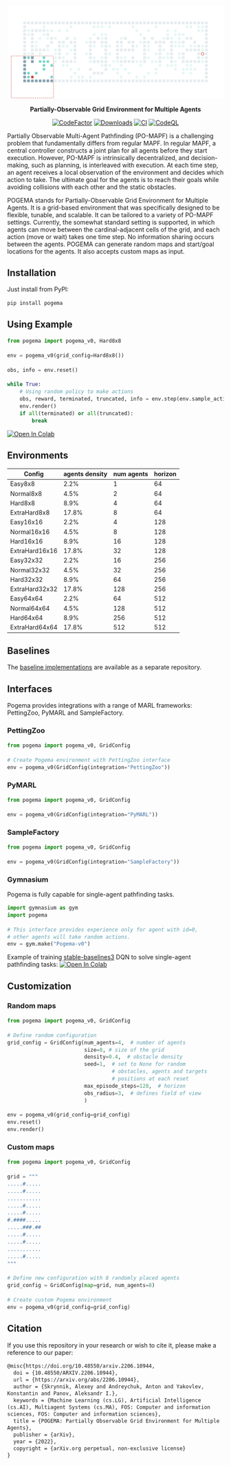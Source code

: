 <div align="center">


[![Pogema logo](https://raw.githubusercontent.com/Tviskaron/pogema-pics/main/pogema-logo.svg)](https://github.com/AIRI-Institute/pogema)    

**Partially-Observable Grid Environment for Multiple Agents**

[![CodeFactor](https://www.codefactor.io/repository/github/tviskaron/pogema/badge)](https://www.codefactor.io/repository/github/tviskaron/pogema)
[![Downloads](https://static.pepy.tech/badge/pogema)](https://pepy.tech/project/pogema)
[![CI](https://github.com/AIRI-Institute/pogema/actions/workflows/CI.yml/badge.svg?branch=main)](https://github.com/AIRI-Institute/pogema/actions/workflows/CI.yml) 
[![CodeQL](https://github.com/AIRI-Institute/pogema/actions/workflows/codeql-analysis.yml/badge.svg)](https://github.com/AIRI-Institute/pogema/actions/workflows/codeql-analysis.yml)    
    
</div> 

Partially Observable Multi-Agent Pathfinding (PO-MAPF) is a challenging problem that fundamentally differs from regular MAPF. In regular MAPF, a central controller constructs a joint plan for all agents before they start execution. However, PO-MAPF is intrinsically decentralized, and decision-making, such as planning, is interleaved with execution. At each time step, an agent receives a local observation of the environment and decides which action to take. The ultimate goal for the agents is to reach their goals while avoiding collisions with each other and the static obstacles.

POGEMA stands for Partially-Observable Grid Environment for Multiple Agents. It is a grid-based environment that was specifically designed to be flexible, tunable, and scalable. It can be tailored to a variety of PO-MAPF settings. Currently, the somewhat standard setting is supported, in which agents can move between the cardinal-adjacent cells of the grid, and each action (move or wait) takes one time step. No information sharing occurs between the agents. POGEMA can generate random maps and start/goal locations for the agents. It also accepts custom maps as input.

## Installation

Just install from PyPI:

```pip install pogema```

## Using Example

```python
from pogema import pogema_v0, Hard8x8

env = pogema_v0(grid_config=Hard8x8())

obs, info = env.reset()

while True:
    # Using random policy to make actions
    obs, reward, terminated, truncated, info = env.step(env.sample_actions())
    env.render()
    if all(terminated) or all(truncated):
        break

```

[![Open In Colab](https://colab.research.google.com/assets/colab-badge.svg)](https://colab.research.google.com/drive/19dSEGTQeM3oVJtVjpC162t1XApmv6APc?usp=sharing) 

## Environments

| Config | agents density  | num agents  |  horizon    |
| ----------------- | ----- | ----- | ---- |
| Easy8x8           | 2.2%  |   1   |  64  |
| Normal8x8         | 4.5%  |   2   |  64  |
| Hard8x8           | 8.9%  |   4   |  64  |
| ExtraHard8x8      | 17.8% |   8   |  64  |
| Easy16x16         | 2.2%  |   4   |  128 |
| Normal16x16       | 4.5%  |   8   |  128 |
| Hard16x16         | 8.9%  |   16  |  128 |
| ExtraHard16x16    | 17.8% |   32  |  128 |
| Easy32x32         | 2.2%  |   16  |  256 |
| Normal32x32       | 4.5%  |   32  |  256 |
| Hard32x32         | 8.9%  |   64  |  256 |
| ExtraHard32x32    | 17.8% |   128 |  256 |
| Easy64x64         | 2.2%  |   64  |  512 |
| Normal64x64       | 4.5%  |   128 |  512 |
| Hard64x64         | 8.9%  |   256 |  512 |
| ExtraHard64x64    | 17.8% |   512 |  512 |   

## Baselines 
The [baseline implementations](https://github.com/Tviskaron/pogema-baselines) are available as a separate repository.

## Interfaces
Pogema provides integrations with a range of MARL frameworks: PettingZoo, PyMARL and SampleFactory. 

### PettingZoo

```python
from pogema import pogema_v0, GridConfig

# Create Pogema environment with PettingZoo interface
env = pogema_v0(GridConfig(integration="PettingZoo"))
```

### PyMARL

```python
from pogema import pogema_v0, GridConfig

env = pogema_v0(GridConfig(integration="PyMARL"))
```

### SampleFactory

```python
from pogema import pogema_v0, GridConfig

env = pogema_v0(GridConfig(integration="SampleFactory"))
```

### Gymnasium

Pogema is fully capable for single-agent pathfinding tasks. 

```python
import gymnasium as gym
import pogema

# This interface provides experience only for agent with id=0,
# other agents will take random actions.
env = gym.make("Pogema-v0")
```

Example of training [stable-baselines3](https://github.com/DLR-RM/stable-baselines3) DQN to solve single-agent pathfinding tasks: [![Open In Colab](https://colab.research.google.com/assets/colab-badge.svg)](https://colab.research.google.com/drive/1vPwTd0PnzpWrB-bCHqoLSVwU9G9Lgcmv?usp=sharing)




## Customization

### Random maps
```python
from pogema import pogema_v0, GridConfig

# Define random configuration
grid_config = GridConfig(num_agents=4,  # number of agents
                         size=8, # size of the grid
                         density=0.4,  # obstacle density
                         seed=1,  # set to None for random 
                                  # obstacles, agents and targets 
                                  # positions at each reset
                         max_episode_steps=128,  # horizon
                         obs_radius=3,  # defines field of view
                         )

env = pogema_v0(grid_config=grid_config)
env.reset()
env.render()

```

### Custom maps
```python
from pogema import pogema_v0, GridConfig

grid = """
.....#.....
.....#.....
...........
.....#.....
.....#.....
#.####.....
.....###.##
.....#.....
.....#.....
...........
.....#.....
"""

# Define new configuration with 8 randomly placed agents
grid_config = GridConfig(map=grid, num_agents=8)

# Create custom Pogema environment
env = pogema_v0(grid_config=grid_config)
```




## Citation
If you use this repository in your research or wish to cite it, please make a reference to our paper: 
```
@misc{https://doi.org/10.48550/arxiv.2206.10944,
  doi = {10.48550/ARXIV.2206.10944},  
  url = {https://arxiv.org/abs/2206.10944},
  author = {Skrynnik, Alexey and Andreychuk, Anton and Yakovlev, Konstantin and Panov, Aleksandr I.},
  keywords = {Machine Learning (cs.LG), Artificial Intelligence (cs.AI), Multiagent Systems (cs.MA), FOS: Computer and information sciences, FOS: Computer and information sciences},
  title = {POGEMA: Partially Observable Grid Environment for Multiple Agents},
  publisher = {arXiv},
  year = {2022},
  copyright = {arXiv.org perpetual, non-exclusive license}
}
```
